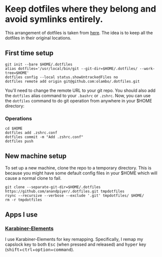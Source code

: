 # Keep dotfiles where they belong and avoid symlinks entirely.

This arrangement of dotfiles is taken from [here](https://github.com/anandpiyer/.dotfiles/tree/master/.dotfiles). The idea is to keep all the dotfiles in their original locations.

## First time setup
```
git init --bare $HOME/.dotfiles
alias dotfiles='/usr/local/bin/git --git-dir=$HOME/.dotfiles/ --work-tree=$HOME'
dotfiles config --local status.showUntrackedFiles no
dotfiles remote add origin git@github.com:olambo/.dotfiles.git
```
You'll need to change the remote URL to your git repo. You should also add the `dotfiles` alias command to your `.bashrc` or  `.zshrc`. Now, you can use the `dotfiles` command to do git operation from anywhere in your $HOME directory:

### Operations
```
cd $HOME
dotfiles add .zshrc.conf
dotfiles commit -m "Add .zshrc.conf"
dotfiles push
```
## New machine setup
To set up a new machine, clone the repo to a temporary directory. This is because you might have some default config files in your $HOME which will cause a normal clone to fail.
```
git clone --separate-git-dir=$HOME/.dotfiles https://github.com/anandpiyer/.dotfiles.git tmpdotfiles
rsync --recursive --verbose --exclude '.git' tmpdotfiles/ $HOME/
rm -r tmpdotfiles
```
## Apps I use

### [Karabiner-Elements](https://pqrs.org/osx/karabiner/)
I use Karabiner-Elements for key remapping. Specifically, I remap my capslock
key to both <kbd>Esc</kbd> (when pressed and released) and 
<kbd>hyper</kbd> key (<kbd>shift</kbd>+<kbd>ctrl</kbd>+<kbd>option</kbd>+<kbd>command</kbd>). 
